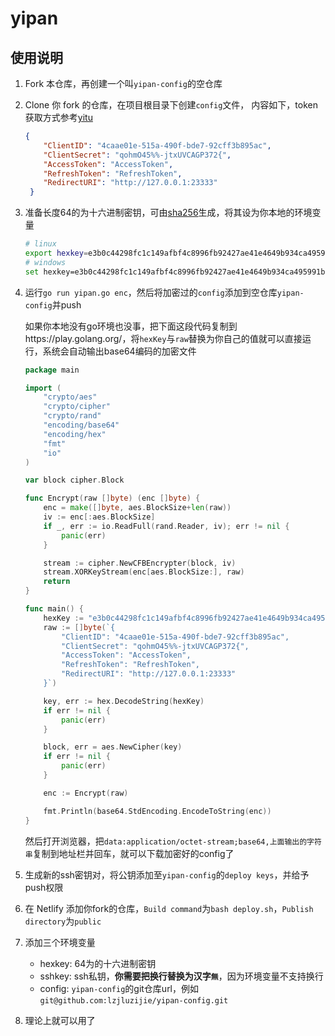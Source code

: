 # yipan

## 使用说明

1. Fork 本仓库，再创建一个叫`yipan-config`的空仓库

2. Clone 你 fork 的仓库，在项目根目录下创建`config`文件， 内容如下，token获取方式参考[yitu](https://github.com/lzjluzijie/yitu#authorization)

    ```json
    {
        "ClientID": "4caae01e-515a-490f-bde7-92cff3b895ac",
        "ClientSecret": "qohmO45%%-jtxUVCAGP372{",
        "AccessToken": "AccessToken",
        "RefreshToken": "RefreshToken",
        "RedirectURI": "http://127.0.0.1:23333"
     }
    ```
    
3. 准备长度64的为十六进制密钥，可由[sha256](https://tools.halu.lu/#/hash)生成，将其设为你本地的环境变量

    ```bash
    # linux
    export hexkey=e3b0c44298fc1c149afbf4c8996fb92427ae41e4649b934ca495991b7852b855 
    # windows
    set hexkey=e3b0c44298fc1c149afbf4c8996fb92427ae41e4649b934ca495991b7852b855 
    ```

4. 运行`go run yipan.go enc`，然后将加密过的`config`添加到空仓库`yipan-config`并push

    如果你本地没有go环境也没事，把下面这段代码复制到https://play.golang.org/，将`hexKey`与`raw`替换为你自己的值就可以直接运行，系统会自动输出base64编码的加密文件
    
    ```go
    package main
    
    import (
    	"crypto/aes"
    	"crypto/cipher"
    	"crypto/rand"
    	"encoding/base64"
    	"encoding/hex"
    	"fmt"
    	"io"
    )
    
    var block cipher.Block
    
    func Encrypt(raw []byte) (enc []byte) {
    	enc = make([]byte, aes.BlockSize+len(raw))
    	iv := enc[:aes.BlockSize]
    	if _, err := io.ReadFull(rand.Reader, iv); err != nil {
    		panic(err)
    	}
    
    	stream := cipher.NewCFBEncrypter(block, iv)
    	stream.XORKeyStream(enc[aes.BlockSize:], raw)
    	return
    }
    
    func main() {
    	hexKey := "e3b0c44298fc1c149afbf4c8996fb92427ae41e4649b934ca495991b7852b855"
    	raw := []byte(`{
            "ClientID": "4caae01e-515a-490f-bde7-92cff3b895ac",
            "ClientSecret": "qohmO45%%-jtxUVCAGP372{",
            "AccessToken": "AccessToken",
            "RefreshToken": "RefreshToken",
            "RedirectURI": "http://127.0.0.1:23333"
    	}`)
    
    	key, err := hex.DecodeString(hexKey)
    	if err != nil {
    		panic(err)
    	}
    
    	block, err = aes.NewCipher(key)
    	if err != nil {
    		panic(err)
    	}
    
    	enc := Encrypt(raw)
    
    	fmt.Println(base64.StdEncoding.EncodeToString(enc))
    }

    ```
    
    然后打开浏览器，把`data:application/octet-stream;base64,上面输出的字符串`复制到地址栏并回车，就可以下载加密好的config了

5. 生成新的ssh密钥对，将公钥添加至`yipan-config`的`deploy keys`，并给予push权限

6. 在 Netlify 添加你fork的仓库，`Build command`为`bash deploy.sh`，`Publish directory`为`public`

7. 添加三个环境变量

    - hexkey: 64为的十六进制密钥
    - sshkey: ssh私钥，**你需要把换行替换为汉字`無`**，因为环境变量不支持换行
    - config: `yipan-config`的git仓库url，例如`git@github.com:lzjluzijie/yipan-config.git`

8. 理论上就可以用了

